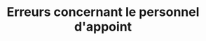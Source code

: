---
title: Erreurs concernant le personnel d'appoint
ExternalLink: https://f.hubspotusercontent30.net/hubfs/732832/Infographics/FR%20staff%20aug%20infographic.pdf
resources:
- name: "thumbnail"
  src: "staff-augmentation-mistakes.png"
description:
keywords:
tags:
---